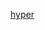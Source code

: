 [hyper](https://raw.githubusercontent.com/azohra/strapped/master/straps/hyper/latest/README.md ':include')

